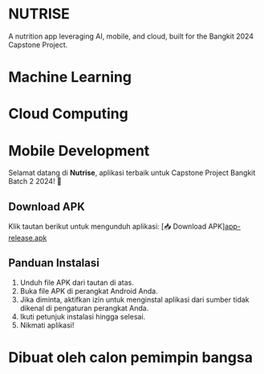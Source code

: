 # NUTRISE
 A nutrition app leveraging AI, mobile, and cloud, built for the Bangkit 2024 Capstone Project.

# Machine Learning



# Cloud Computing



# Mobile Development

Selamat datang di **Nutrise**, aplikasi terbaik untuk Capstone Project Bangkit Batch 2 2024! 🎉

## Download APK
Klik tautan berikut untuk mengunduh aplikasi:
[📥 Download APK][app-release.apk](https://github.com/fykids/Nutrise/blob/new/app-release.apk)

## Panduan Instalasi
1. Unduh file APK dari tautan di atas.
2. Buka file APK di perangkat Android Anda.
3. Jika diminta, aktifkan izin untuk menginstal aplikasi dari sumber tidak dikenal di pengaturan perangkat Anda.
4. Ikuti petunjuk instalasi hingga selesai.
5. Nikmati aplikasi!

# Dibuat oleh calon pemimpin bangsa
